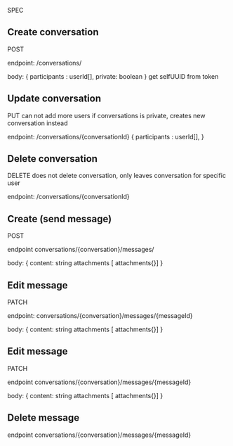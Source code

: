 SPEC


## Create conversation

POST 

endpoint:
/conversations/

body:
{
    participants : userId[],
    private: boolean
}
get selfUUID from token

## Update conversation

PUT
can not add more users if conversations is private, creates new conversation instead

endpoint:
/conversations/{conversationId}
{
    participants : userId[],
}

## Delete conversation

DELETE
does not delete conversation, only leaves conversation for specific user

endpoint:
/conversations/{conversationId}


## Create (send message)

POST

endpoint 
conversations/{conversation}/messages/

body:
{
    content: string
    attachments [ attachments{}]
}

## Edit message

PATCH



endpoint:
 conversations/{conversation}/messages/{messageId}

body:
{
    content: string
    attachments [ attachments{}]
}

## Edit message

PATCH



endpoint conversations/{conversation}/messages/{messageId}

body:
{
    content: string
    attachments [ attachments{}]
}

## Delete message

endpoint conversations/{conversation}/messages/{messageId}

